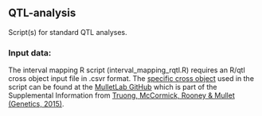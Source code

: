 ## QTL-analysis
Script(s) for standard QTL analyses.
### Input data:
The interval mapping R script (interval\_mapping\_rqtl.R) requires an R/qtl cross object input file in .csvr format. The [specific cross object](https://github.com/MulletLab/leafangle_supplement/blob/master/h2_and_qtl/R07018_x_R07020/R07018xR07020_genetic_map_with_phenotypes.csv) used in the script can be found at the [MulletLab GitHub](https://github.com/MulletLab/leafangle_supplement) which is part of the Supplemental Information from [Truong, McCormick, Rooney & Mullet (Genetics, 2015)](http://www.genetics.org/content/201/3/1229).
